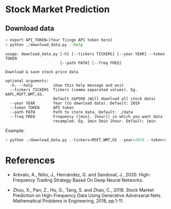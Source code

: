 # Stock Market Prediction

## Download data

```python
> export API_TOKEN=[Your Tiingo API token here]
> python ./download_data.py --help
```

```
usage: download_data.py [-h] [--tickers TICKERS] [--year YEAR] --token TOKEN
                        [--path PATH] [--freq FREQ]

Download & save stock price data

optional arguments:
  -h, --help         show this help message and exit
  --tickers TICKERS  Tickers (comma separated values). Eg. AAPL,MSFT,WMT,GS.
                     Default S&P500 (Will download all stock data)
  --year YEAR        Year (to download data). Default: 2019
  --token TOKEN      API token
  --path PATH        Path to store data. Default: ./data
  --freq FREQ        Frequency ([min], [hour]) in which you want data
                     resampled. Eg. 1min 5min 1hour. Default: 1min
```

Example:

```python
> python ./download_data.py --tickers=MSFT,WMT,GS --year=2019 --token=$API_TOKEN --path=./data --freq=1min
```

# References
- Arévalo, A., Niño, J., Hernández, G. and Sandoval, J., 2020. High-Frequency Trading Strategy Based On Deep Neural Networks.

- Zhou, X., Pan, Z., Hu, G., Tang, S. and Zhao, C., 2018. Stock Market Prediction on High-Frequency Data Using Generative Adversarial Nets. Mathematical Problems in Engineering, 2018, pp.1-11.
